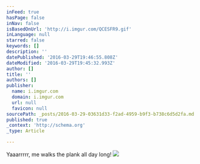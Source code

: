```yaml
---
inFeed: true
hasPage: false
inNav: false
isBasedOnUrl: 'http://i.imgur.com/QCESFR9.gif'
inLanguage: null
starred: false
keywords: []
description: ''
datePublished: '2016-03-29T19:46:55.808Z'
dateModified: '2016-03-29T19:45:32.993Z'
author: []
title: ''
authors: []
publisher:
  name: i.imgur.com
  domain: i.imgur.com
  url: null
  favicon: null
sourcePath: _posts/2016-03-29-03631d33-f2ad-4959-b9f3-b738c6d5d2fa.md
published: true
_context: 'http://schema.org'
_type: Article

---
```

Yaaarrrrr, me walks the plank all day long!
![](http://i.imgur.com/QCESFR9.gif)